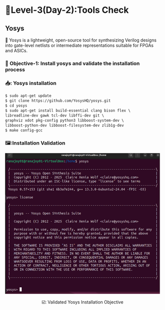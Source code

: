   #  :checkered_flag:Level-3(Day-2):Tools Check

  ## Yosys
 :rocket: Yosys is a lightweight, open-source tool for synthesizing Verilog designs into gate-level netlists or intermediate representations suitable for FPGAs and ASICs.
 
 ### :dart: <b>Objective-1:</b> Install yosys and validate the installation process
 
 ### 📥: Yosys installation
 
 ```
 $ sudo apt-get update
 $ git clone https://github.com/YosysHQ/yosys.git
 $ cd yosys
 $ sudo apt-get install build-essential clang bison flex \
 libreadline-dev gawk tcl-dev libffi-dev git \
 graphviz xdot pkg-config python3 libboost-system-dev \
 libboost-python-dev libboost-filesystem-dev zlib1g-dev
 $ make config-gcc
 ```
  ### 🖼️:Installation Validation
![Yosys install](/Map_1/Level_3/images/yosys_install.png)
<div align="center">☑️: Validated Yosys Installation Objective</div>
